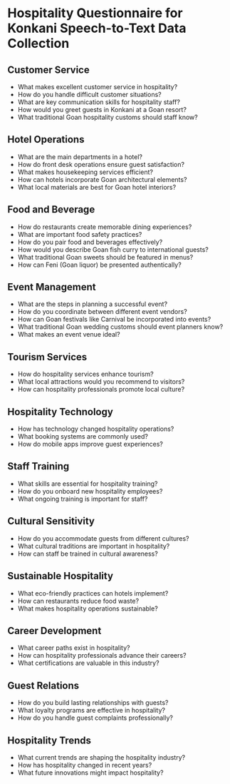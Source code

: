 # Hospitality Questionnaire for Konkani Speech-to-Text Data Collection

## Customer Service

- What makes excellent customer service in hospitality?
- How do you handle difficult customer situations?
- What are key communication skills for hospitality staff?
- How would you greet guests in Konkani at a Goan resort?
- What traditional Goan hospitality customs should staff know?

## Hotel Operations

- What are the main departments in a hotel?
- How do front desk operations ensure guest satisfaction?
- What makes housekeeping services efficient?
- How can hotels incorporate Goan architectural elements?
- What local materials are best for Goan hotel interiors?

## Food and Beverage

- How do restaurants create memorable dining experiences?
- What are important food safety practices?
- How do you pair food and beverages effectively?
- How would you describe Goan fish curry to international guests?
- What traditional Goan sweets should be featured in menus?
- How can Feni (Goan liquor) be presented authentically?

## Event Management

- What are the steps in planning a successful event?
- How do you coordinate between different event vendors?
- How can Goan festivals like Carnival be incorporated into events?
- What traditional Goan wedding customs should event planners know?
- What makes an event venue ideal?

## Tourism Services

- How do hospitality services enhance tourism?
- What local attractions would you recommend to visitors?
- How can hospitality professionals promote local culture?

## Hospitality Technology

- How has technology changed hospitality operations?
- What booking systems are commonly used?
- How do mobile apps improve guest experiences?

## Staff Training

- What skills are essential for hospitality training?
- How do you onboard new hospitality employees?
- What ongoing training is important for staff?

## Cultural Sensitivity

- How do you accommodate guests from different cultures?
- What cultural traditions are important in hospitality?
- How can staff be trained in cultural awareness?

## Sustainable Hospitality

- What eco-friendly practices can hotels implement?
- How can restaurants reduce food waste?
- What makes hospitality operations sustainable?

## Career Development

- What career paths exist in hospitality?
- How can hospitality professionals advance their careers?
- What certifications are valuable in this industry?

## Guest Relations

- How do you build lasting relationships with guests?
- What loyalty programs are effective in hospitality?
- How do you handle guest complaints professionally?

## Hospitality Trends

- What current trends are shaping the hospitality industry?
- How has hospitality changed in recent years?
- What future innovations might impact hospitality?
